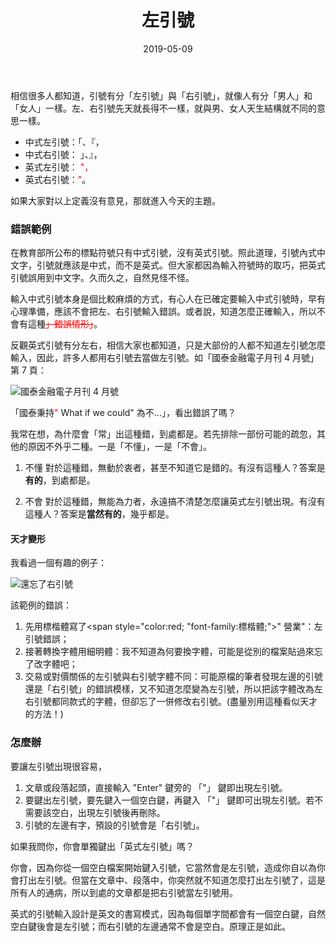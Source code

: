 ﻿---
layout: post
title: 左引號
date: 2019-05-09
category: 評
tags: [排版, Word, Excel, PowerPoint]
---

相信很多人都知道，引號有分「左引號」與「右引號」，就像人有分「男人」和「女人」一樣。左、右引號先天就長得不一樣，就與男、女人天生結構就不同的意思一樣。

- 中式左引號：「、『，
- 中式右引號： 」、』，
- 英式左引號： <span style="color:red;">"</sapn>，
- 英式右引號：<span style="color:red;">"</span>。

如果大家對以上定義沒有意見，那就進入今天的主題。

### 錯誤範例

在教育部所公布的標點符號只有中式引號，沒有英式引號。照此道理，引號內式中文字，引號就應該是中式，而不是英式。但大家都因為輸入符號時的取巧，把英式引號誤用到中文字。久而久之，自然見怪不怪。

輸入中式引號本身是個比較麻煩的方式，有心人在已確定要輸入中式引號時，早有心理準備，應該不會把左、右引號輸入錯誤。或者說，知道怎麼正確輸入，所以不會有這種<span style="color:red;">~~」錯誤情形」</span>~~。

反觀英式引號有分左右，相信大家也都知道，只是大部份的人都不知道左引號怎麼輸入，因此，許多人都用右引號去當做左引號。如「國泰金融電子月刊 4 月號」第 7 頁：

![](/blog/assets/images/2019/quotation1.jpg "國泰金融電子月刊 4 月號")

「國泰秉持<span style="color:red;">"</span> What if we could" 為不...」，看出錯誤了嗎？

我常在想，為什麼會「常」出這種錯，到處都是。若先排除一部份可能的疏忽，其他的原因不外乎二種。一是「不懂」，一是「不會」。

1. 不懂
  對於這種錯，無動於衷者，甚至不知道它是錯的。有沒有這種人？答案是**有的**，到處都是。

1. 不會
  對於這種錯，無能為力者，永遠搞不清楚怎麼讓英式左引號出現。有沒有這種人？答案是**當然有的**，幾乎都是。


#### 天才變形

我看過一個有趣的例子：

![](/blog/assets/images/2019/quotation1.jpg "還忘了右引號")

該範例的錯誤：
1. 先用標楷體寫了<span style="color:red; "font-family:標楷體;">" 營業"</span>：左引號錯誤；
1. 接著轉換字體用細明體：我不知道為何要換字體，可能是從別的檔案貼過來忘了改字體吧；
1. 交易或對價關係的左引號與右引號字體不同：可能原檔的筆者發現左邊的引號還是「右引號」的錯誤模樣，又不知道怎麼變為左引號，所以把該字體改為左右引號都同款式的字體，但卻忘了一併修改右引號。(盡量別用這種看似天才的方法！)


### 怎麼辦
要讓左引號出現很容易，
1. 文章或段落起頭，直接輸入 "Enter" 鍵旁的 「"」 鍵即出現左引號。
1. 要鍵出左引號，要先鍵入一個空白鍵，再鍵入 「"」 鍵即可出現左引號。若不需要該空白，出現左引號後再刪除。
1. 引號的左邊有字，預設的引號會是「右引號」。

如果我問你，你會單獨鍵出「英式左引號」嗎？

你會，因為你從一個空白檔案開始鍵入引號，它當然會是左引號，造成你自以為你會打出左引號。但當在文章中、段落中，你突然就不知道怎麼打出左引號了，這是所有人的通病，所以到處的文章都是把右引號當左引號用。


英式的引號輸入設計是英文的書寫模式，因為每個單字間都會有一個空白鍵，自然空白鍵後會是左引號；而右引號的左邊通常不會是空白。原理正是如此。